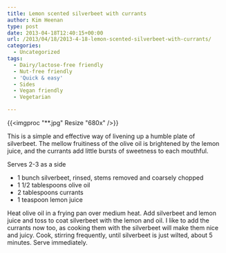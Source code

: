 ```yaml
---
title: Lemon scented silverbeet with currants
author: Kim Heenan
type: post
date: 2013-04-18T12:40:15+00:00
url: /2013/04/18/2013-4-18-lemon-scented-silverbeet-with-currants/
categories:
  - Uncategorized
tags:
  - Dairy/lactose-free friendly
  - Nut-free friendly
  - 'Quick & easy'
  - Sides
  - Vegan friendly
  - Vegetarian

---
```


{{<imgproc "**.jpg" Resize "680x" />}}

This is a simple and effective way of livening up a humble plate of silverbeet. The mellow fruitiness of the olive oil is brightened by the lemon juice, and the currants add little bursts of sweetness to each mouthful.

<!--more-->

Serves 2-3 as a side

  * 1 bunch silverbeet, rinsed, stems removed and coarsely chopped
  * 1 1/2 tablespoons olive oil
  * 2 tablespoons currants
  * 1 teaspoon lemon juice

Heat olive oil in a frying pan over medium heat. Add silverbeet and lemon juice and toss to coat silverbeet with the lemon and oil. I like to add the currants now too, as cooking them with the silverbeet will make them nice and juicy. Cook, stirring frequently, until silverbeet is just wilted, about 5 minutes. Serve immediately.
